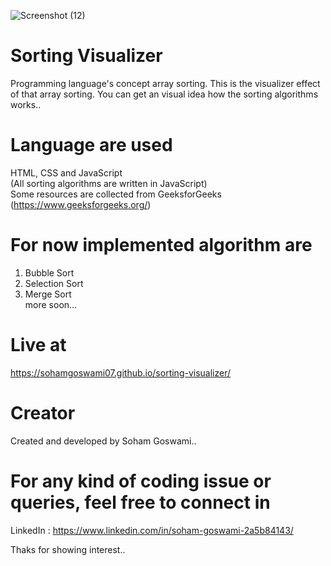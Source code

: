 ![Screenshot (12)](https://github.com/sohamgoswami07/sorting-visualizer/assets/65434681/6abf5b3f-7c65-441b-919e-b5d73ea39e69)

# Sorting Visualizer
Programming language's concept array sorting. This is the visualizer effect of that array sorting. You can get an visual idea how the sorting algorithms works..

# Language are used
HTML, CSS and JavaScript  
(All sorting algorithms are written in JavaScript)  
Some resources are collected from GeeksforGeeks (https://www.geeksforgeeks.org/)

# For now implemented algorithm are
  1. Bubble Sort
  2. Selection Sort
  3. Merge Sort  
  more soon...
  
# Live at
https://sohamgoswami07.github.io/sorting-visualizer/

# Creator
Created and developed by Soham Goswami..

# For any kind of coding issue or queries, feel free to connect in
LinkedIn : https://www.linkedin.com/in/soham-goswami-2a5b84143/

Thaks for showing interest..
